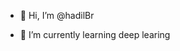 - 👋 Hi, I’m @hadilBr

- 🌱 I’m currently learning deep learing



<!---
hadilBr/hadilBr is a ✨ special ✨ repository because its `README.md` (this file) appears on your GitHub profile.
You can click the Preview link to take a look at your changes.
--->
